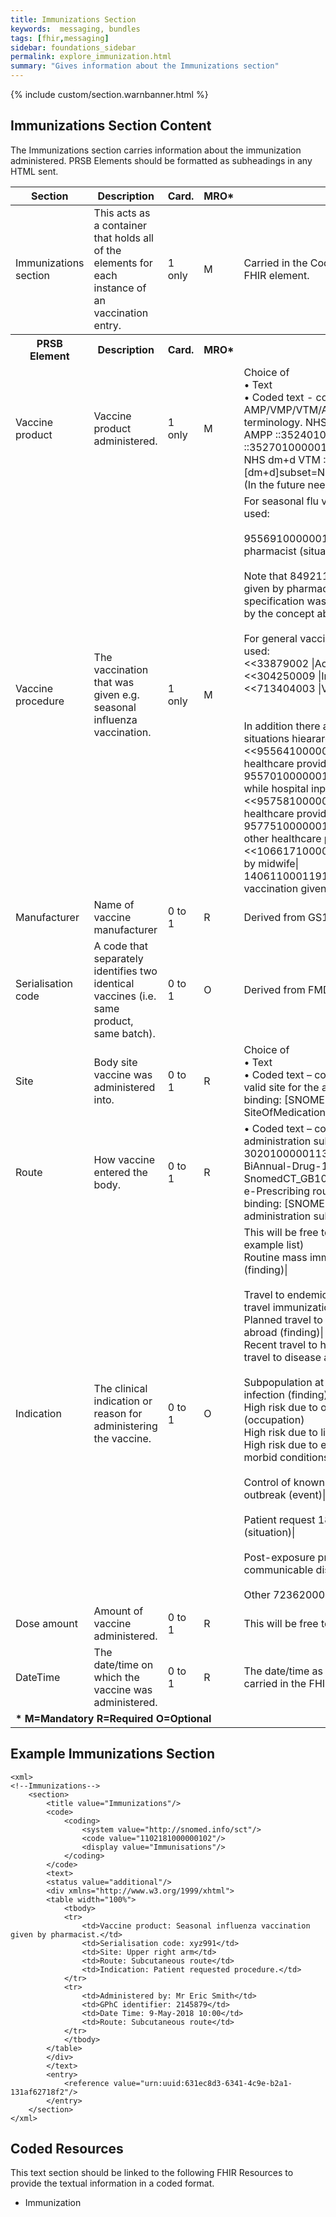 ```yaml
---
title: Immunizations Section
keywords:  messaging, bundles
tags: [fhir,messaging]
sidebar: foundations_sidebar
permalink: explore_immunization.html
summary: "Gives information about the Immunizations section"
---
```


{% include custom/section.warnbanner.html %}

## Immunizations Section Content ##
The Immunizations section carries information about the immunization administered. PRSB Elements should be formatted as subheadings in any HTML sent.


<table style="width:100%;max-width: 100%;">
	<thead>
		<tr>
			<th width="15%">Section</th>
			<th width="35%">Description</th>
			<th width="5%">Card.</th>
			<th width="5%">MRO*</th>
			<th width="40%">FHIR Target and Guidance</th>
		</tr>
	</thead>
 <tbody>
  <tr>
   <td>Immunizations section</td>
   <td>This acts as a container that holds all of the elements for each instance of an vaccination entry.</td>
   <td>1 only</td>
   <td>M</td>
	<td>Carried in the CodeableConcept of <b>Composition.section.code</b> FHIR element.</td>
  </tr>
		<tr>
			<th>PRSB Element</th>
			<th>Description</th>
			<th>Card.</th>
			<th>MRO*</th>
			<th>FHIR Target and Guidance</th>		
		</tr>
  <tr>
   <td>Vaccine product</td>
   <td>Vaccine product administered.</td>
   <td>1 only</td>
   <td>M</td>
   <td>Choice of<br/>
 • Text<br/>
 • Coded text - constraint: MedicationName. Any AMP/VMP/VTM/AMPP/VMPP subsets from the dm+d terminology. NHS dm+d AMP ::352201000001139 NHS dm+d AMPP ::352401000001135 NHS dm+d VMP ::352701000001133 NHS dm+d VMPP ::352301000001131 NHS dm+d VTM ::352601000001138. Constraint binding: [dm+d]subset=NHS_dm+d<br/>
(In the future needs to be GS1 code mapped to dm+d)</td>
  </tr>
  <tr>
   <td>Vaccine procedure</td>
   <td>The vaccination that was given e.g. seasonal influenza vaccination.</td>
   <td>1 only</td>
   <td>M</td>
   <td>For seasonal flu vaccinations the following coded text should be used:<br/>
<br/>
955691000000108 | Seasonal influenza vaccination given by pharmacist (situation) |<br/>
<br/>
Note that 849211000000109 | seasonal influenza vaccination given by pharmacist (finding) | in the NHSE service specification was made inactive in April 2015 and was replaced by the concept above
<br/><br/>
For general vaccinations the following coded text should be used: <br/>
<<33879002 |Active immunisation|<br/>
<<304250009 |Immunisation status|<br/>
<<713404003 |Vaccination given|<br/>
<br/><br/>
In addition there are some scattered concepts below in the situations hieararchy.<br/>
<<955641000000103 |Influenza vaccination given by other healthcare provider|<br/>
955701000000108 |Seasonal influenza vaccination given while hospital inpatient|<br/>
<<957581000000102 |Meningitis B vaccination given by other healthcare provider|<br/>
957751000000103 |Meningitis ACW & Y vaccination given by other healthcare provider|<br/>
<<1066171000000108 |Seasonal influenza vaccination given by midwife|<br/>
140611000119104 |Human papilloma virus type 16 and 18 vaccination given|
</td>
  </tr>
  <tr>
   <td>Manufacturer</td>
   <td>Name of vaccine manufacturer</td>
   <td>0 to 1</td>
   <td>R</td>
   <td>Derived from GS1 code/free text</td>
  </tr>
 <tr>
   <td>Serialisation code</td>
   <td>A code that separately identifies two identical vaccines (i.e. same product, same batch).</td>
   <td>0 to 1</td>
   <td>O</td>
   <td>Derived from FMD code or free text.</td>
  </tr>
 <tr>
   <td>Site</td>
   <td>Body site vaccine was administered into.</td>
   <td>0 to 1</td>
   <td>R</td>
   <td>Choice of<br/>
 • Text<br/>
 • Coded text – constraint: SiteOfMedicationAdministration. Any valid site for the administration of a medication. Constraint binding: [SNOMED-CT]subset= SiteOfMedicationAdministration</td>
  </tr>
 <tr>
   <td>Route</td>
   <td>How vaccine entered the body.</td>
   <td>0 to 1</td>
   <td>R</td>
   <td>• Coded text – constraint: NHS e-prescribing route of administration subset ID: 413001000001136 Original Id : 30201000001137 This is an extract from the SUBSET -BiAnnual-Drug-15.0.1-20130401: SnomedCT_GB1000001_20130401/Subsets/EPrescribing/NHS e-Prescribing route of administration subset. Constraint binding: [SNOMED-CT]subset=NHS e-Prescribing route of administration subset.</td>
  </tr>
 <tr>
   <td>Indication</td>
   <td>The clinical indication or reason for administering the vaccine.</td>
   <td>0 to 1</td>
   <td>O</td>
   <td>This will be free text/proposal to use the list from below (as an example list)<br/>
Routine mass immunisation  171279008|Immunization due (finding)|<br/>
<br/>
Travel to endemic area  414448007|Identified as high risk for travel immunization (finding)|<br/>
Planned travel to high risk area 161096004|Going to travel abroad (finding)|<br/>
Recent travel to high risk area 506931000000109|Recent travel to disease affected area (finding)|<br/>
<br/>
Subpopulation at special or unusual risk  78648007|At risk for infection (finding)|<br/>
High risk due to occupation 14679004 Occupation (occupation)<br/>
High risk due to lifestyle 134436002|Lifestyle (finding)|<br/>
High risk due to existing medical condition 398192003|Co-morbid conditions (finding)|<br/>
<br/>
Control of known sporadic outbreak  443684005|Disease outbreak (event)|<br/>
<br/>
Patient request  183995001|Patient requested procedure (situation)|<br/>
<br/>
Post-exposure prophyaxis  444107005|Exposure to communicable disease (event)|<br/>
<br/>
Other  723620004|Requires vaccination (finding)
</td>
  </tr>
 <tr>
   <td>Dose amount</td>
   <td>Amount of vaccine administered.</td>
   <td>0 to 1</td>
   <td>R</td>
   <td>This will be free text. Coded units of measure (from DM+D)</td>
  </tr>
 <tr>
   <td>DateTime</td>
   <td>The date/time on which the vaccine was administered.</td>
   <td>0 to 1</td>
   <td>R</td>
   <td>The date/time as recorded by the pharmacy system. This will be carried in the FHIR element <b>Immunization.date</b>.</td>
  </tr>
		<tr>
		<td colspan="5"><b>* M=Mandatory R=Required O=Optional</b></td>
		</tr>
 </tbody>
</table>


## Example Immunizations Section ##

```
<xml>
<!--Immunizations-->
	<section>
		<title value="Immunizations"/>
		<code>
			<coding>
				<system value="http://snomed.info/sct"/>
				<code value="1102181000000102"/>
				<display value="Immunisations"/>
			</coding>
		</code>
		<text>
		<status value="additional"/>
		<div xmlns="http://www.w3.org/1999/xhtml">
		<table width="100%">
			<tbody>
			<tr>
				<td>Vaccine product: Seasonal influenza vaccination given by pharmacist.</td>
				<td>Serialisation code: xyz991</td>
				<td>Site: Upper right arm</td>
				<td>Route: Subcutaneous route</td>
				<td>Indication: Patient requested procedure.</td>
			</tr>
			<tr>
				<td>Administered by: Mr Eric Smith</td>
				<td>GPhC identifier: 2145879</td>
				<td>Date Time: 9-May-2018 10:00</td>
				<td>Route: Subcutaneous route</td>
			</tr>
			</tbody>
		</table>
		</div>
		</text>
		<entry>
			<reference value="urn:uuid:631ec8d3-6341-4c9e-b2a1-131af62718f2"/>
		</entry>
	</section>
</xml>
```

## Coded Resources ##

This text section should be linked to the following FHIR Resources to provide the textual information in a coded format.

- Immunization
 
